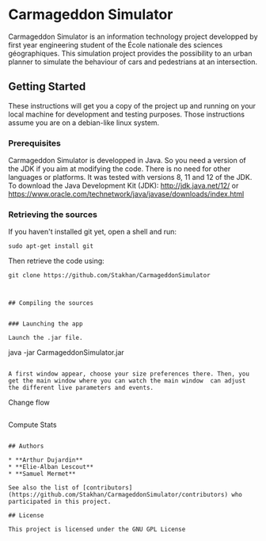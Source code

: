 # Carmageddon Simulator

Carmageddon Simulator is an information technology project developped by first year engineering student of the École nationale des sciences géographiques. 
This simulation project provides the possibility to an urban planner to simulate the behaviour of cars and pedestrians at an intersection. 

## Getting Started

These instructions will get you a copy of the project up and running on your local machine for development and testing purposes. Those instructions assume you are on a debian-like linux system.

### Prerequisites

Carmageddon Simulator is developped in Java. So you need a version of the JDK if you aim at modifying the code.
There is no need for other languages or platforms. It was tested with versions 8, 11 and 12 of the JDK.
To download the Java Development Kit (JDK):
http://jdk.java.net/12/ or https://www.oracle.com/technetwork/java/javase/downloads/index.html


### Retrieving the sources
If you haven't installed git yet, open a shell and run:
```
sudo apt-get install git
```
Then retrieve the code using:
```
git clone https://github.com/Stakhan/CarmageddonSimulator
```

```


## Compiling the sources


### Launching the app

Launch the .jar file.

```
java -jar CarmageddonSimulator.jar
```

A first window appear, choose your size preferences there. Then, you get the main window where you can watch the main window  can adjust the different live parameters and events.

```
Change flow
```

```
Compute Stats
```

## Authors

* **Arthur Dujardin**
* **Elie-Alban Lescout**
* **Samuel Mermet**

See also the list of [contributors](https://github.com/Stakhan/CarmageddonSimulator/contributors) who participated in this project.

## License

This project is licensed under the GNU GPL License
